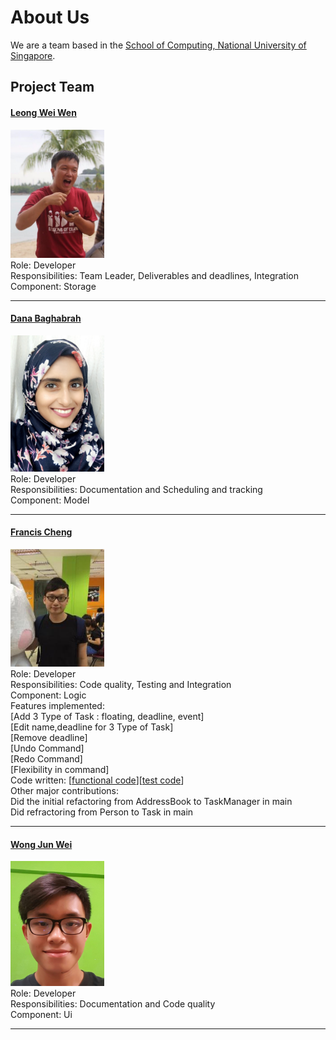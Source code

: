 # About Us

We are a team based in the [School of Computing, National University of Singapore](http://www.comp.nus.edu.sg).

## Project Team

#### [Leong Wei Wen](https://github.com/lwwenz)
<img src="images/lwwenz.png" width="150"><br>
 Role: Developer <br>
 Responsibilities: Team Leader, Deliverables and deadlines, Integration <br>
 Component: Storage
 
-----

#### [Dana Baghabrah](http://github.com/danab101)
<img src="images/danab101.png" width="150"><br>
Role: Developer <br>
Responsibilities: Documentation and Scheduling and tracking <br>
Component: Model

-----

#### [Francis Cheng](http://github.com/francischeng070)
<img src="images/francischeng070.png" width="150"><br>
Role: Developer <br>
Responsibilities: Code quality, Testing and Integration <br>
Component: Logic <br>
Features implemented: <br>
         [Add 3 Type of Task : floating, deadline, event]<br>
         [Edit name,deadline for 3 Type of Task]<br>
         [Remove deadline]<br>
         [Undo Command] <br>
         [Redo Command] <br>
         [Flexibility in command]<br>
Code written: [[functional code](../collated/main/A0139926R.md)][[test code](../collated/test/A0139926R.md)] <br>
Other major contributions: <br>
            Did the initial refactoring from AddressBook to TaskManager in main <br>
            Did refractoring from Person to Task in main

-----

#### [Wong Jun Wei](http://github.com/wjunwei94)
<img src="images/wjunwei94.png" width="150"><br>
Role: Developer <br>
Responsibilities: Documentation and Code quality <br>
Component: Ui

-----
